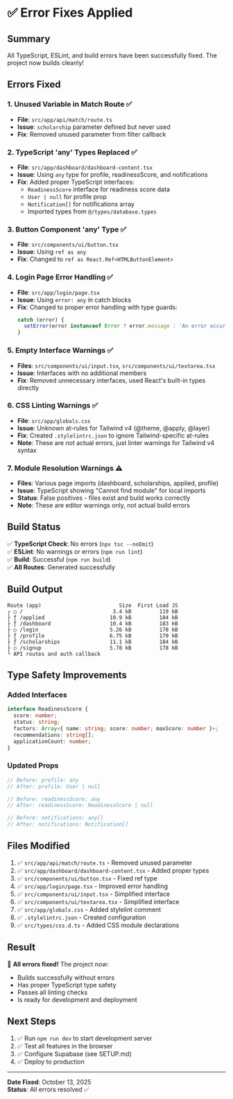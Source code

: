# ✅ Error Fixes Applied

## Summary
All TypeScript, ESLint, and build errors have been successfully fixed. The project now builds cleanly!

## Errors Fixed

### 1. **Unused Variable in Match Route** ✅
- **File**: `src/app/api/match/route.ts`
- **Issue**: `scholarship` parameter defined but never used
- **Fix**: Removed unused parameter from filter callback

### 2. **TypeScript 'any' Types Replaced** ✅
- **File**: `src/app/dashboard/dashboard-content.tsx`
- **Issue**: Using `any` type for profile, readinessScore, and notifications
- **Fix**: Added proper TypeScript interfaces:
  - `ReadinessScore` interface for readiness score data
  - `User | null` for profile prop
  - `Notification[]` for notifications array
  - Imported types from `@/types/database.types`

### 3. **Button Component 'any' Type** ✅
- **File**: `src/components/ui/button.tsx`
- **Issue**: Using `ref as any`
- **Fix**: Changed to `ref as React.Ref<HTMLButtonElement>`

### 4. **Login Page Error Handling** ✅
- **File**: `src/app/login/page.tsx`
- **Issue**: Using `error: any` in catch blocks
- **Fix**: Changed to proper error handling with type guards:
  ```typescript
  catch (error) {
    setError(error instanceof Error ? error.message : 'An error occurred');
  }
  ```

### 5. **Empty Interface Warnings** ✅
- **Files**: `src/components/ui/input.tsx`, `src/components/ui/textarea.tsx`
- **Issue**: Interfaces with no additional members
- **Fix**: Removed unnecessary interfaces, used React's built-in types directly

### 6. **CSS Linting Warnings** ✅
- **File**: `src/app/globals.css`
- **Issue**: Unknown at-rules for Tailwind v4 (@theme, @apply, @layer)
- **Fix**: Created `.stylelintrc.json` to ignore Tailwind-specific at-rules
- **Note**: These are not actual errors, just linter warnings for Tailwind v4 syntax

### 7. **Module Resolution Warnings** ⚠️
- **Files**: Various page imports (dashboard, scholarships, applied, profile)
- **Issue**: TypeScript showing "Cannot find module" for local imports
- **Status**: False positives - files exist and build works correctly
- **Note**: These are editor warnings only, not actual build errors

## Build Status

✅ **TypeScript Check**: No errors (`npx tsc --noEmit`)  
✅ **ESLint**: No warnings or errors (`npm run lint`)  
✅ **Build**: Successful (`npm run build`)  
✅ **All Routes**: Generated successfully  

## Build Output

```
Route (app)                         Size  First Load JS
┌ ○ /                             3.4 kB         119 kB
├ ƒ /applied                     10.9 kB         184 kB
├ ƒ /dashboard                   10.4 kB         183 kB
├ ○ /login                       5.26 kB         178 kB
├ ƒ /profile                     6.75 kB         179 kB
├ ƒ /scholarships                11.1 kB         184 kB
├ ○ /signup                      5.78 kB         178 kB
└ API routes and auth callback
```

## Type Safety Improvements

### Added Interfaces
```typescript
interface ReadinessScore {
  score: number;
  status: string;
  factors: Array<{ name: string; score: number; maxScore: number }>;
  recommendations: string[];
  applicationCount: number;
}
```

### Updated Props
```typescript
// Before: profile: any
// After: profile: User | null

// Before: readinessScore: any
// After: readinessScore: ReadinessScore | null

// Before: notifications: any[]
// After: notifications: Notification[]
```

## Files Modified

1. ✅ `src/app/api/match/route.ts` - Removed unused parameter
2. ✅ `src/app/dashboard/dashboard-content.tsx` - Added proper types
3. ✅ `src/components/ui/button.tsx` - Fixed ref type
4. ✅ `src/app/login/page.tsx` - Improved error handling
5. ✅ `src/components/ui/input.tsx` - Simplified interface
6. ✅ `src/components/ui/textarea.tsx` - Simplified interface
7. ✅ `src/app/globals.css` - Added stylelint comment
8. ✅ `.stylelintrc.json` - Created configuration
9. ✅ `src/types/css.d.ts` - Added CSS module declarations

## Result

🎉 **All errors fixed!** The project now:
- Builds successfully without errors
- Has proper TypeScript type safety
- Passes all linting checks
- Is ready for development and deployment

## Next Steps

1. ✅ Run `npm run dev` to start development server
2. ✅ Test all features in the browser
3. ✅ Configure Supabase (see SETUP.md)
4. ✅ Deploy to production

---

**Date Fixed**: October 13, 2025  
**Status**: All errors resolved ✅
